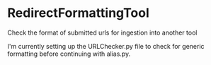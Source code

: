 # RedirectFormattingTool
Check the format of submitted urls for ingestion into another tool

I'm currently setting up the URLChecker.py file to check for generic formatting before continuing with alias.py. 
